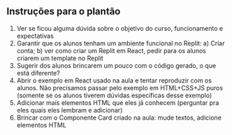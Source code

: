 ## Instruções para o plantão

1. Ver se ficou alguma dúvida sobre o objetivo do curso, funcionamento e expectativas
1. Garantir que os alunos tenham um ambiente funcional no Replit: a) Criar conta; b) ver como criar um Replit em React, pedir para os alunos criarem um template no Replit
1. Sugerir dos alunos brincarem um pouco com o código gerado, o que está diferente?
1. Abrir o exemplo em React usado na aula e tentar reproduzir com os alunos. Não precisamos passar pelo exemplo em HTML+CSS+JS puros (somente se os alunos tiverem dúvidas específicas desse exemplo)
1. Adicionar mais elementos HTML que eles já conhecem (perguntar pra eles quais eles lembram e adicionar)
1. Brincar com o Componente Card criado na aula: mude textos, adicione elementos HTML
